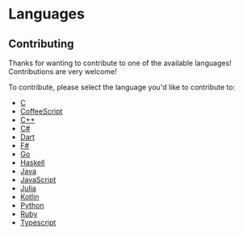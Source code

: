 # Languages

## Contributing

Thanks for wanting to contribute to one of the available languages! Contributions are very welcome!

To contribute, please select the language you'd like to contribute to:

- [C][c]
- [CoffeeScript][coffeescript]
- [C++][cplusplus]
- [C#][csharp]
- [Dart][dart]
- [F#][fsharp]
- [Go][go]
- [Haskell][haskell]
- [Java][java]
- [JavaScript][javascript]
- [Julia][julia]
- [Kotlin][kotlin]
- [Python][python]
- [Ruby][ruby]
- [Typescript][typescript]

[c]: ./c/README.md
[coffeescript]: ./coffeescript/README.md
[cplusplus]: ./cplusplus/README.md
[csharp]: ./csharp/README.md
[dart]: ./dart/README.md
[fsharp]: ./fsharp/README.md
[go]: ./go/README.md
[haskell]: ./haskell/README.md
[java]: ./java/README.md
[javascript]: ./javascript/README.md
[julia]: ./julia/README.md
[kotlin]: ./kotlin/README.md
[python]: ./python/README.md
[ruby]: ./ruby/README.md
[typescript]: ./typescript/README.md
